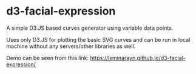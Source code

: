 # d3-facial-expression
A simple D3.JS based curves generator using variable data points.

Uses only D3.JS for plotting the basic SVG curves and can be run in local machine without any servers/other libraries as well.

Demo can be seen from this link: https://lxminarayn.github.io/d3-facial-expression/
